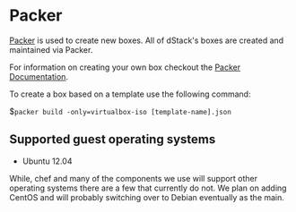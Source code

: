 Packer
======

[Packer](https://www.packer.io/) is used to create new boxes. All of dStack's
boxes are created and maintained via Packer.

For information on creating your own box checkout the [Packer Documentation](https://www.packer.io/docs).

To create a box based on a template use the following command:

$`packer build -only=virtualbox-iso [template-name].json`

## Supported guest operating systems

* Ubuntu 12.04

While, chef and many of the components we use will support other operating systems
there are a few that currently do not. We plan on adding CentOS and will
probably switching over to Debian eventually as the main.
